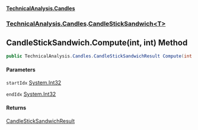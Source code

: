 #### [TechnicalAnalysis.Candles](TechnicalAnalysis.Candles.md 'TechnicalAnalysis.Candles')
### [TechnicalAnalysis.Candles](TechnicalAnalysis.Candles.md#TechnicalAnalysis.Candles 'TechnicalAnalysis.Candles').[CandleStickSandwich&lt;T&gt;](CandleStickSandwich_T_.md 'TechnicalAnalysis.Candles.CandleStickSandwich<T>')

## CandleStickSandwich<T>.Compute(int, int) Method

```csharp
public TechnicalAnalysis.Candles.CandleStickSandwichResult Compute(int startIdx, int endIdx);
```
#### Parameters

<a name='TechnicalAnalysis.Candles.CandleStickSandwich_T_.Compute(int,int).startIdx'></a>

`startIdx` [System.Int32](https://docs.microsoft.com/en-us/dotnet/api/System.Int32 'System.Int32')

<a name='TechnicalAnalysis.Candles.CandleStickSandwich_T_.Compute(int,int).endIdx'></a>

`endIdx` [System.Int32](https://docs.microsoft.com/en-us/dotnet/api/System.Int32 'System.Int32')

#### Returns
[CandleStickSandwichResult](CandleStickSandwichResult.md 'TechnicalAnalysis.Candles.CandleStickSandwichResult')